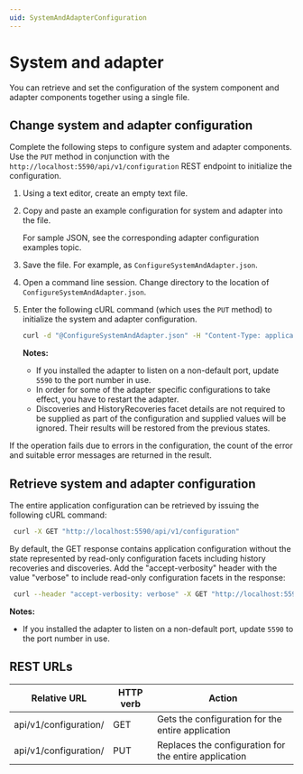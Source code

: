 ```yaml
---
uid: SystemAndAdapterConfiguration
---
```


# System and adapter

You can retrieve and set the configuration of the system component and adapter components together using a single file.

## Change system and adapter configuration

Complete the following steps to configure system and adapter components. Use the `PUT` method in conjunction with the `http://localhost:5590/api/v1/configuration` REST endpoint to initialize the configuration.

1. Using a text editor, create an empty text file.

2. Copy and paste an example configuration for system and adapter into the file.

    For sample JSON, see the corresponding adapter configuration examples topic.

4. Save the file. For example, as `ConfigureSystemAndAdapter.json`.

5. Open a command line session. Change directory to the location of `ConfigureSystemAndAdapter.json`.

6. Enter the following cURL command (which uses the `PUT` method) to initialize the system and adapter configuration.

    ```bash
    curl -d "@ConfigureSystemAndAdapter.json" -H "Content-Type: application/json" -X PUT "http://localhost:5590/api/v1/configuration"
    ```

    **Notes:**
  
    * If you installed the adapter to listen on a non-default port, update `5590` to the port number in use.
    * In order for some of the adapter specific configurations to take effect, you have to restart the adapter.
    * Discoveries and HistoryRecoveries facet details are not required to be supplied as part of the configuration and supplied values will be ignored. 
      Their results will be restored from the previous states. 

If the operation fails due to errors in the configuration, the count of the error and suitable error messages are returned in the result.

## Retrieve system and adapter configuration

The entire application configuration can be retrieved by issuing the following cURL command:

   ```bash
    curl -X GET "http://localhost:5590/api/v1/configuration"
   ```
By default, the GET response contains application configuration without the state represented by read-only configuration facets including history recoveries and discoveries. Add the "accept-verbosity" header with the value "verbose" to include read-only configuration facets in the response:

   ```bash
    curl --header "accept-verbosity: verbose" -X GET "http://localhost:5590/api/v1/configuration"
   ```
   
   **Notes:**
  * If you installed the adapter to listen on a non-default port, update `5590` to the port number in use.

## REST URLs

| Relative URL          | HTTP verb | Action                                            |
| --------------------- | --------- | ------------------------------------------------- |
| api/v1/configuration/ | GET       | Gets the configuration for the entire application |
| api/v1/configuration/ | PUT       | Replaces the configuration for the entire application |
